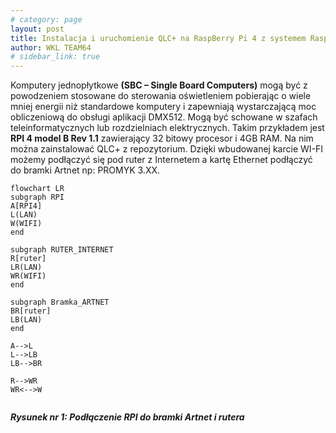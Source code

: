 ```yaml
---
# category: page
layout: post
title: Instalacja i uruchomienie QLC+ na RaspBerry Pi 4 z systemem Raspberry Pi OS
author: WKL TEAM64
# sidebar_link: true
---
```


Komputery jednopłytkowe **(SBC – Single Board Computers)** mogą być z powodzeniem stosowane do sterowania oświetleniem pobierając o wiele mniej energii niż standardowe komputery i zapewniają wystarczającą moc obliczeniową do obsługi aplikacji DMX512. Mogą być schowane w szafach teleinformatycznych lub rozdzielniach elektrycznych. 
Takim przykładem jest **RPI 4 model B Rev 1.1** zawierający 32 bitowy procesor i 4GB RAM.
Na nim można zainstalować QLC+ z repozytorium. Dzięki wbudowanej karcie WI-FI możemy podłączyć się pod ruter z Internetem a kartę Ethernet podłączyć do bramki Artnet np: PROMYK 3.XX.

``` mermaid
flowchart LR
subgraph RPI
A[RPI4]
L(LAN)
W(WIFI)
end

subgraph RUTER_INTERNET
R[ruter]
LR(LAN)
WR(WIFI)
end

subgraph Bramka_ARTNET
BR[ruter]
LB(LAN)
end

A-->L
L-->LB
LB-->BR

R-->WR
WR<-->W


```
***Rysunek nr 1: Podłączenie RPI do bramki Artnet i rutera***